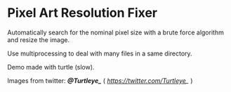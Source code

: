 # Pixel Art Resolution Fixer
 Automatically search for the nominal pixel size with a brute force algorithm and resize the image.

Use multiprocessing to deal with many files in a same directory.

Demo made with turtle (slow).

Images from twitter: ***@Turtleye_*** ( *https://twitter.com/Turtleye_* )